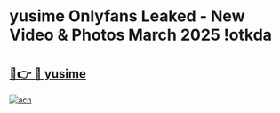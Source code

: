 # yusime Onlyfans Leaked - New Video & Photos March 2025 !otkda

# <h2><a href="https://jdj2yy.iuczelnia.edu.pl?title=yusime&ref=otkda">🔗👉 🔴 yusime</a></h2>

[![acn](https://github.com/user-attachments/assets/0f9c940e-d8b0-45ae-aac7-cd30a18b3e1c)](https://jdj2yy.iuczelnia.edu.pl?title=yusime&ref=otkda)


